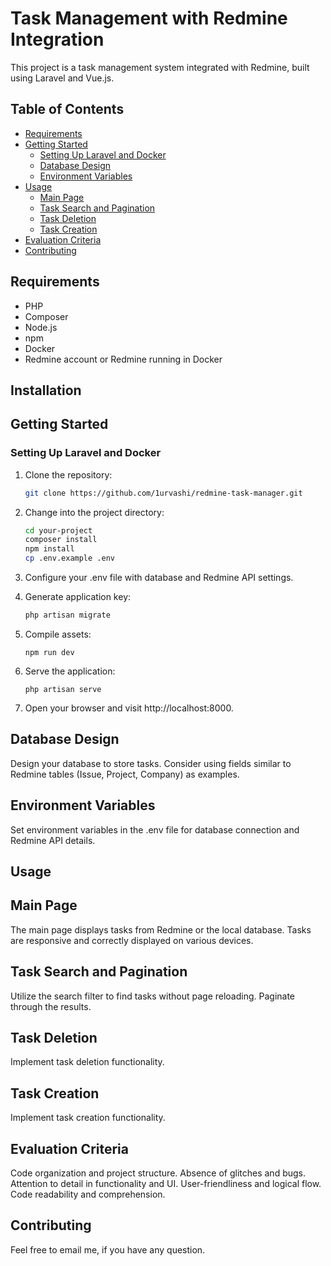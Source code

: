 # Task Management with Redmine Integration

This project is a task management system integrated with Redmine, built using Laravel and Vue.js.

## Table of Contents

- [Requirements](#requirements)
- [Getting Started](#getting-started)
  - [Setting Up Laravel and Docker](#setting-up-laravel-and-docker)
  - [Database Design](#database-design)
  - [Environment Variables](#environment-variables)
- [Usage](#usage)
  - [Main Page](#main-page)
  - [Task Search and Pagination](#task-search-and-pagination)
  - [Task Deletion](#task-deletion)
  - [Task Creation](#task-creation)
- [Evaluation Criteria](#evaluation-criteria)
- [Contributing](#contributing)

## Requirements

- PHP
- Composer
- Node.js
- npm
- Docker
- Redmine account or Redmine running in Docker

## Installation

## Getting Started

### Setting Up Laravel and Docker

1. Clone the repository:

   ```bash
   git clone https://github.com/1urvashi/redmine-task-manager.git
    `````

2. Change into the project directory:

    ```bash
    cd your-project
    composer install
    npm install
    cp .env.example .env
    `````

3. Configure your .env file with database and Redmine API settings.

4. Generate application key:
    ```bash
    php artisan migrate
    `````
5. Compile assets:
    `````
    npm run dev
    `````
6. Serve the application:
    `````
    php artisan serve
    `````
7. Open your browser and visit http://localhost:8000.

## Database Design

Design your database to store tasks. Consider using fields similar to Redmine tables (Issue, Project, Company) as examples.

## Environment Variables
Set environment variables in the .env file for database connection and Redmine API details.

## Usage

## Main Page

The main page displays tasks from Redmine or the local database.
Tasks are responsive and correctly displayed on various devices.

## Task Search and Pagination

Utilize the search filter to find tasks without page reloading.
Paginate through the results.

## Task Deletion

Implement task deletion functionality.

## Task Creation

Implement task creation functionality.

##  Evaluation Criteria

Code organization and project structure.
Absence of glitches and bugs.
Attention to detail in functionality and UI.
User-friendliness and logical flow.
Code readability and comprehension.

## Contributing

Feel free to email me, if you have any question.